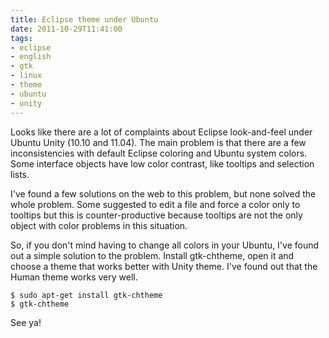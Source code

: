 ```yaml
---
title: Eclipse theme under Ubuntu
date: 2011-10-29T11:41:00
tags:
- eclipse
- english
- gtk
- linux
- theme
- ubuntu
- unity
---
```


Looks like there are a lot of complaints about Eclipse look-and-feel under Ubuntu Unity (10.10 and 11.04). The main 
problem is that there are a few inconsistencies with default Eclipse coloring and Ubuntu system colors. Some interface 
objects have low color contrast, like tooltips and selection lists.

I've found a few solutions on the web to this problem, but none solved the whole problem. Some suggested to edit a file 
and force a color only to tooltips but this is counter-productive because tooltips are not the only object with color 
problems in this situation.

So, if you don't mind having to change all colors in your Ubuntu, I've found out a simple solution to the problem. 
Install gtk-chtheme, open it and choose a theme that works better with Unity theme. I've found out that the Human theme 
works very well.

	$ sudo apt-get install gtk-chtheme
	$ gtk-chtheme

See ya!
